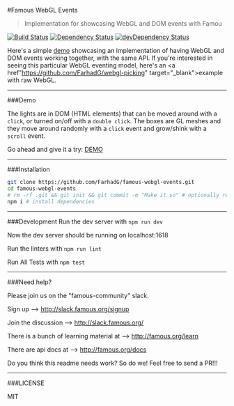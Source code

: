 #Famous WebGL Events
> Implementation for showcasing WebGL and DOM events with Famou

[![Build Status](https://travis-ci.org/Famous/engine-seed.svg?branch=master)](https://travis-ci.org/Famous/engine-seed)  [![Dependency Status](https://david-dm.org/famous/engine-seed.svg)](https://david-dm.org/famous/engine-seed) [![devDependency Status](https://david-dm.org/famous/engine-seed/dev-status.svg)](https://david-dm.org/famous/engine-seed#info=devDependencies)

Here's a simple <a href="https://api-te.famo.us/codemanager/v1/containers/69aba046-aa3b-47ca-b111-537b86ce969e/share" target="_blank">demo</a> showcasing an implementation of having WebGL and DOM events working together, with the same API. If you're interested in seeing this particular WebGL eventing model, here's an <a href"https://github.com/FarhadG/webgl-picking" target="_blank">example with raw WebGL</a>.

---

###Demo

The lights are in DOM (HTML elements) that can be moved around with a `click`, or turned on/off with a `double click`. The boxes are GL meshes and they move around randomly with a `click` event and grow/shink with a `scroll` event.

Go ahead and give it a try: <a href="https://api-te.famo.us/codemanager/v1/containers/69aba046-aa3b-47ca-b111-537b86ce969e/share" target="_blank">DEMO</a>

---

###Installation

```bash
git clone https://github.com/FarhadG/famous-webgl-events.git
cd famous-webgl-events
# rm -rf .git && git init && git commit -m "Make it so" # optionally reset git history
npm i # install dependencies
```

---

###Development
Run the dev server with ```npm run dev```

Now the dev server should be running on localhost:1618

Run the linters with ```npm run lint```

Run All Tests with ```npm test```

---

###Need help?

Please join us on the "famous-community" slack.

Sign up --> http://slack.famous.org/signup

Join the discussion --> http://slack.famous.org/

There is a bunch of learning material at --> http://famous.org/learn

There are api docs at -->
http://famous.org/docs


Do you think this readme needs work? So do we! Feel free to send a PR!!!

---

###LICENSE

MIT

